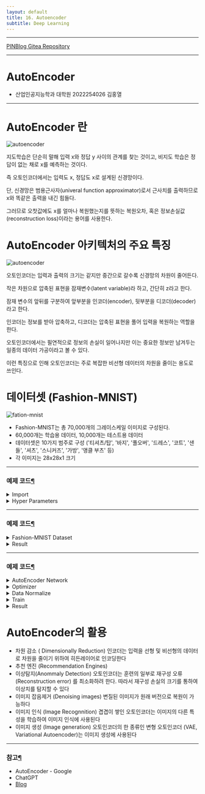 ```yaml
---
layout: default
title: 16. Autoencoder
subtitle: Deep Learning
---
```

-----

[PINBlog Gitea Repository](https://gitea.pinblog.codes/CBNU/16_Autoencoder)

-----

# AutoEncoder
- 산업인공지능학과 대학원
    2022254026
        김홍열


---


# **AutoEncoder 란**

![autoencoder](./images/autoencoder.png)

지도학습은 단순히 말해 입력 x와 정답 y 사이의 관계를 찾는 것이고, 비지도 학습은 정답이 없는 채로 x를 예측하는 것이다.

즉 오토인코더에서는 입력도 x, 정답도 x로 설계된 신경망이다.

단, 신경망은 범용근사자(univeral function approximator)로서 근사치를 출력하므로 x와 똑같은 출력을 내긴 힘들다.

그러므로 오찻값에도 x를 얼마나 복원했는지를 뜻하는 복원오차, 혹은 정보손실값(reconstruction loss)이라는 용어를 사용한다.




# **AutoEncoder** 아키텍처의 주요 특징

![autoencoder](./images/autoencoder2.png)

오토인코더는 입력과 출력의 크기는 같지만 중간으로 갈수록 신경망의 차원이 줄어든다.

작은 차원으로 압축된 표현을 잠재변수(latent variable)라 하고, 간단히 z라고 한다.

잠재 변수의 앞뒤를 구분하여 앞부분을 인코더(encoder), 뒷부분을 디코더(decoder)라고 한다.

인코더는 정보를 받아 압축하고, 디코더는 압축된 표현을 풀어 입력을 복원하는 역할을 한다.

오토인코더에서는 필연적으로 정보의 손실이 일어나지만 이는 중요한 정보만 남겨두는 일종의 데이터 가공이라고 볼 수 있다. 

이런 특징으로 인해 오토인코더는 주로 복잡한 비선형 데이터의 차원을 줄이는 용도로 쓰인다.



# 데이터셋 **(Fashion-MNIST)**

![fation-mnist](./images/fashionmnist.jpg)

* Fashion-MNIST는 총 70,000개의 그레이스케일 이미지로 구성된다. 
* 60,000개는 학습용 데이터, 10,000개는 테스트용 데이터 
* 데이터셋은 10가지 범주로 구성 ('티셔츠/탑', '바지', '풀오버', '드레스', '코트', '샌들', '셔츠', '스니커즈', '가방', '앵클 부츠' 등)
* 각 이미지는 28x28x1 크기


---

### 예제 코드[¶]()

<details>
<summary>Import</summary>
<div markdown="1">
  
```python

import torch
import torchvision
import torch.nn.functional as F
from torch import nn, optim
from torchvision import transforms, datasets

import matplotlib.pyplot as plt
from mpl_toolkits.mplot3d import Axes3D #생성되는 이미지를 관찰하기 위함입니다. 3차원 플롯을 그리는 용도입니다.
from matplotlib import cm # 데이터포인트에 색상을 입히는 것에 사용됩니다.
import numpy as np


```

</div>
</details>

<details>
<summary>Hyper Parameters</summary>
<div markdown="1">

```python

# 하이퍼파라미터 준비
EPOCH = 10
BATCH_SIZE = 64
USE_CUDA = torch.cuda.is_available()
DEVICE = torch.device("cuda" if USE_CUDA else "cpu")
print("Using Device:", DEVICE)


```

</div>
</details>


---

### 예제 코드[¶]()

<details>
<summary>Fashion-MNIST Dataset</summary>
<div markdown="1">
  
```python

# Fashion MNIST 데이터셋 불러오기 (학습데이터만 사용)
trainset = datasets.FashionMNIST(
    root      = './.data/', 
    train     = True,
    download  = True,
    transform = transforms.ToTensor()
)
train_loader = torch.utils.data.DataLoader(
    dataset     = trainset,
    batch_size  = BATCH_SIZE,
    shuffle     = True,
    num_workers = 2
)

```

</div>
</details>

<details>
<summary>Result</summary>
<div markdown="1">

```plaintext

C:\Users\pinb\AppData\Local\Packages\PythonSoftwareFoundation.Python.3.10_qbz5n2kfra8p0\LocalCache\local-packages\Python310\site-packages\tqdm\auto.py:22: TqdmWarning: IProgress not found. Please update jupyter and ipywidgets. See https://ipywidgets.readthedocs.io/en/stable/user_install.html
  from .autonotebook import tqdm as notebook_tqdm
Using Device: cuda
Downloading http://fashion-mnist.s3-website.eu-central-1.amazonaws.com/train-images-idx3-ubyte.gz
Downloading http://fashion-mnist.s3-website.eu-central-1.amazonaws.com/train-images-idx3-ubyte.gz to ./.data/FashionMNIST\raw\train-images-idx3-ubyte.gz
100%|██████████| 26421880/26421880 [00:06<00:00, 4076925.90it/s]
Extracting ./.data/FashionMNIST\raw\train-images-idx3-ubyte.gz to ./.data/FashionMNIST\raw

Downloading http://fashion-mnist.s3-website.eu-central-1.amazonaws.com/train-labels-idx1-ubyte.gz
Downloading http://fashion-mnist.s3-website.eu-central-1.amazonaws.com/train-labels-idx1-ubyte.gz to ./.data/FashionMNIST\raw\train-labels-idx1-ubyte.gz
100%|██████████| 29515/29515 [00:00<00:00, 118201.02it/s]
Extracting ./.data/FashionMNIST\raw\train-labels-idx1-ubyte.gz to ./.data/FashionMNIST\raw

Downloading http://fashion-mnist.s3-website.eu-central-1.amazonaws.com/t10k-images-idx3-ubyte.gz
Downloading http://fashion-mnist.s3-website.eu-central-1.amazonaws.com/t10k-images-idx3-ubyte.gz to ./.data/FashionMNIST\raw\t10k-images-idx3-ubyte.gz
100%|██████████| 4422102/4422102 [00:03<00:00, 1360040.16it/s]
Extracting ./.data/FashionMNIST\raw\t10k-images-idx3-ubyte.gz to ./.data/FashionMNIST\raw

Downloading http://fashion-mnist.s3-website.eu-central-1.amazonaws.com/t10k-labels-idx1-ubyte.gz
Downloading http://fashion-mnist.s3-website.eu-central-1.amazonaws.com/t10k-labels-idx1-ubyte.gz to ./.data/FashionMNIST\raw\t10k-labels-idx1-ubyte.gz
100%|██████████| 5148/5148 [00:00<?, ?it/s]
Extracting ./.data/FashionMNIST\raw\t10k-labels-idx1-ubyte.gz to ./.data/FashionMNIST\raw


```

</div>
</details>


---

### 예제 코드[¶]()

<details>
<summary>AutoEncoder Network</summary>
<div markdown="1">
  
```python

# 오토인코더 모듈 정의
class Autoencoder(nn.Module):
    def __init__(self):
        super(Autoencoder, self).__init__()

        #인코더는 간단한 신경망으로 분류모델처럼 생겼습니다.
        self.encoder = nn.Sequential( # nn.Sequential을 사용해 encoder와 decoder 두 모듈로 묶어줍니다.
            nn.Linear(28*28, 128), #차원을 28*28에서 점차 줄여나갑니다.
            nn.ReLU(),
            nn.Linear(128, 64),
            nn.ReLU(),
            nn.Linear(64, 12),
            nn.ReLU(),
            nn.Linear(12, 3),   # 입력의 특징을 3차원으로 압축합니다 (출력값이 바로 잠재변수가 됩니다.)
        )
        self.decoder = nn.Sequential(
            nn.Linear(3, 12), #디코더는 차원을 점차 28*28로 복원합니다.
            nn.ReLU(),
            nn.Linear(12, 64),
            nn.ReLU(),
            nn.Linear(64, 128),
            nn.ReLU(),
            nn.Linear(128, 28*28),
            nn.Sigmoid(),       # 픽셀당 0과 1 사이로 값을 출력하는 sigmoid()함수를 추가합니다.
        )

    def forward(self, x):
        encoded = self.encoder(x) # encoder는 encoded라는 잠재변수를 만들고
        decoded = self.decoder(encoded) # decoder를 통해 decoded라는 복원이미지를 만듭니다.
        return encoded, decoded


```

</div>
</details>

<details>
<summary>Optimizer</summary>
<div markdown="1">

```python

autoencoder = Autoencoder().to(DEVICE)
optimizer = torch.optim.Adam(autoencoder.parameters(), lr=0.005) 
# Adam()을 최적화함수로 사용합니다. Adam은 SGD의 변형함수이며 학습중인 기울기를 참고하여 학습 속도를 자동으로 변화시킵니다.
criterion = nn.MSELoss() #원본값과 디코더에서 나온 값의 차이를 계산하기 위해 평균제곱오차(Mean Squared Loss) 오차함수를 사용합니다.


```

</div>
</details>

</div>
</details>

<details>
<summary>Data Normalize</summary>
<div markdown="1">

```python

# 원본 이미지를 시각화 하기 (첫번째 열)
view_data = trainset.data[:5].view(-1, 28*28)
# 복원이 어떻게 되는지 관찰하기 위해 5개의 이미지를 가져와 바로 넣어보겠습니다.
view_data = view_data.type(torch.FloatTensor)/255.
#픽셀의 색상값이 0~255이므로 모델이 인식하는 0부터 1사이의 값으로 만들기 위해 255로 나눠줍니다.


```

</div>
</details>

<details>
<summary>Train</summary>
<div markdown="1">

```python

# 학습하기 위한 함수
def train(autoencoder, train_loader):
    autoencoder.train()
    for step, (x, label) in enumerate(train_loader):
        x = x.view(-1, 28*28).to(DEVICE)
        y = x.view(-1, 28*28).to(DEVICE) #x(입력)와 y(대상 레이블)모두 원본이미지(x)인 것을 주의해야 합니다.
        label = label.to(DEVICE)

        encoded, decoded = autoencoder(x)

        loss = criterion(decoded, y) # decoded와 원본이미지(y) 사이의 평균제곱오차를 구합니다
        optimizer.zero_grad() #기울기에 대한 정보를 초기화합니다.
        loss.backward() # 기울기를 구합니다.
        optimizer.step() #최적화를 진행합니다.


```

</div>
</details>

<details>
<summary>Result</summary>
<div markdown="1">

```python

#학습하기
for epoch in range(1, EPOCH+1):
    train(autoencoder, train_loader)

    # 디코더에서 나온 이미지를 시각화 하기
    # 앞서 시각화를 위해 남겨둔 5개의 이미지를 한 이폭만큼 학습을 마친 모델에 넣어 복원이미지를 만듭니다.
    test_x = view_data.to(DEVICE)
    _, decoded_data = autoencoder(test_x)

    # 원본과 디코딩 결과 비교해보기
    f, a = plt.subplots(2, 5, figsize=(5, 2))
    print("[Epoch {}]".format(epoch))
    for i in range(5):
        img = np.reshape(view_data.data.numpy()[i],(28, 28)) #파이토치 텐서를 넘파이로 변환합니다.
        a[0][i].imshow(img, cmap='gray')
        a[0][i].set_xticks(()); a[0][i].set_yticks(())

    for i in range(5):
        img = np.reshape(decoded_data.to("cpu").data.numpy()[i], (28, 28)) 
        # CUDA를 사용하면 모델 출력값이 GPU에 남아있으므로 .to("cpu") 함수로 일반메모리로 가져와 numpy행렬로 변환합니다.
        # cpu를 사용할때에도 같은 코드를 사용해도 무방합니다.
        a[1][i].imshow(img, cmap='gray')
        a[1][i].set_xticks(()); a[1][i].set_yticks(())
    plt.show()


```

![fation-mnist](./images/output1.png.jpg)
![fation-mnist](./images/output2.png.jpg)
![fation-mnist](./images/output3.png.jpg)
![fation-mnist](./images/output10.png.jpg)


</div>
</details>


# **AutoEncoder의 활용**

* 차원 감소 ( Dimensionally Reduction)
인코더는 입력을 선형 및 비선형의 데이터로 차원을 줄이기 위하여 히든레이어로 인코딩한다
* 추천 엔진 (Recommendation Engines)
* 이상탐지(Anommaly Detection)
오토인코더는 훈련의 일부로 재구성 오류 (Reconstruction error) 를 최소화하려 한다. 따라서 재구성 손실의 크기를 통하여 이상치를 탐지할 수 있다
* 이미지 잡음제거 (Denoising images)
변질된 이미지가 원래 버전으로 복원이 가능하다
* 이미지 인식 (Image Recognnition)
겹겹이 쌓인 오토인코더는 이미지의 다른 특성을 학습하여 이미지 인식에 사용된다
* 이미지 생성 (Image generation)
오토인코더의 한 종류인 변형 오토인코더 (VAE, Variational Autoencoder)는 이미지 생성에 사용된다


---

### 참고[¶]()

- AutoEncoder - Google
- ChatGPT
- [Blog](https://velog.io/@jochedda/%EB%94%A5%EB%9F%AC%EB%8B%9D-Autoencoder-%EA%B0%9C%EB%85%90-%EB%B0%8F-%EC%A2%85%EB%A5%98)
